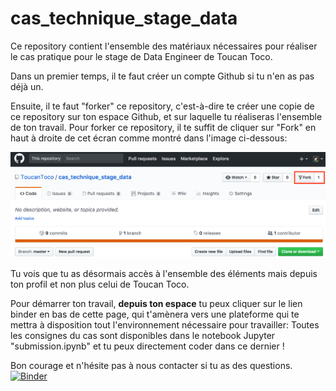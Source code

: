 # cas_technique_stage_data

Ce repository contient l'ensemble des matériaux nécessaires pour réaliser le cas pratique pour le stage de Data Engineer de Toucan Toco.

Dans un premier temps, il te faut créer un compte Github si tu n'en as pas déjà un.

Ensuite, il te faut "forker" ce repository, c'est-à-dire te créer une copie de ce repository sur ton espace Github, et sur laquelle tu réaliseras l'ensemble de ton travail.
Pour forker ce repository, il te suffit de cliquer sur "Fork" en haut à droite de cet écran comme montré dans l'image ci-dessous:

![fork](images/fork.png)

Tu vois que tu as désormais accès à l'ensemble des éléments mais depuis ton profil et non plus celui de Toucan Toco.

Pour démarrer ton travail, **depuis ton espace** tu peux cliquer sur le lien binder en bas de cette page, qui t'amènera vers une plateforme qui te mettra à disposition tout l'environnement nécessaire pour travailler:
Toutes les consignes du cas sont disponibles dans le notebook Jupyter "submission.ipynb" et tu peux directement coder dans ce dernier !

Bon courage et n'hésite pas à nous contacter si tu as des questions.
[![Binder](https://mybinder.org/badge.svg)](https://mybinder.org/v2/gh/ToucanToco/cas_technique_stage_data/master)
